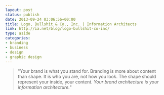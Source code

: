 ```yaml
---
layout: post
status: publish
date: 2013-09-24 03:06:56+00:00
title: Logo, Bullshit & Co., Inc. | Information Architects
link: http://ia.net/blog/logo-bullshit-co-inc/
type: aside
categories:
- branding
- business
- design
- graphic design
---
```


> 

> 
> "Your brand is what you stand for. Branding is more about content than shape. It is who you are, not how you look. The shape should represent your inside, your content. _Your brand architecture is your information architecture._"
> 
> 

